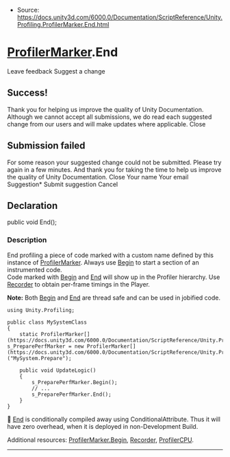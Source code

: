 * Source: https://docs.unity3d.com/6000.0/Documentation/ScriptReference/Unity.Profiling.ProfilerMarker.End.html

#  [ProfilerMarker](https://docs.unity3d.com/6000.0/Documentation/ScriptReference/Unity.Profiling.ProfilerMarker.html).End
Leave feedback
Suggest a change
## Success!
Thank you for helping us improve the quality of Unity Documentation. Although we cannot accept all submissions, we do read each suggested change from our users and will make updates where applicable.
Close
## Submission failed
For some reason your suggested change could not be submitted. Please <a>try again</a> in a few minutes. And thank you for taking the time to help us improve the quality of Unity Documentation.
Close
Your name Your email Suggestion* Submit suggestion
Cancel
## Declaration
public void End(); 
### Description
End profiling a piece of code marked with a custom name defined by this instance of [ProfilerMarker](https://docs.unity3d.com/6000.0/Documentation/ScriptReference/Unity.Profiling.ProfilerMarker.html).
Always use [Begin](https://docs.unity3d.com/6000.0/Documentation/ScriptReference/Unity.Profiling.ProfilerMarker.Begin.html) to start a section of an instrumented code.  
Code marked with [Begin](https://docs.unity3d.com/6000.0/Documentation/ScriptReference/Unity.Profiling.ProfilerMarker.Begin.html) and [End](https://docs.unity3d.com/6000.0/Documentation/ScriptReference/Unity.Profiling.ProfilerMarker.End.html) will show up in the Profiler hierarchy. Use [Recorder](https://docs.unity3d.com/6000.0/Documentation/ScriptReference/Profiling.Recorder.html) to obtain per-frame timings in the Player.  
  
**Note:** Both [Begin](https://docs.unity3d.com/6000.0/Documentation/ScriptReference/Unity.Profiling.ProfilerMarker.Begin.html) and [End](https://docs.unity3d.com/6000.0/Documentation/ScriptReference/Unity.Profiling.ProfilerMarker.End.html) are thread safe and can be used in jobified code.
```
using Unity.Profiling;  
  
public class MySystemClass
{
    static ProfilerMarker[](https://docs.unity3d.com/6000.0/Documentation/ScriptReference/Unity.Profiling.ProfilerMarker.html) s_PreparePerfMarker = new ProfilerMarker[](https://docs.unity3d.com/6000.0/Documentation/ScriptReference/Unity.Profiling.ProfilerMarker.html)("MySystem.Prepare");  
  
    public void UpdateLogic()
    {
        s_PreparePerfMarker.Begin();
        // ...
        s_PreparePerfMarker.End();
    }
}

```

[End](https://docs.unity3d.com/6000.0/Documentation/ScriptReference/Unity.Profiling.ProfilerMarker.End.html) is conditionally compiled away using ConditionalAttribute. Thus it will have zero overhead, when it is deployed in non-Development Build.  
  
Additional resources: [ProfilerMarker.Begin](https://docs.unity3d.com/6000.0/Documentation/ScriptReference/Unity.Profiling.ProfilerMarker.Begin.html), [Recorder](https://docs.unity3d.com/6000.0/Documentation/ScriptReference/Profiling.Recorder.html), [ProfilerCPU](https://docs.unity3d.com/6000.0/Documentation/Manual/ProfilerCPU.html).
* * *
